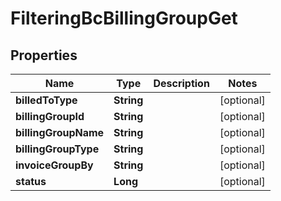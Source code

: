 # FilteringBcBillingGroupGet

## Properties
Name | Type | Description | Notes
------------ | ------------- | ------------- | -------------
**billedToType** | **String** |  |  [optional]
**billingGroupId** | **String** |  |  [optional]
**billingGroupName** | **String** |  |  [optional]
**billingGroupType** | **String** |  |  [optional]
**invoiceGroupBy** | **String** |  |  [optional]
**status** | **Long** |  |  [optional]
